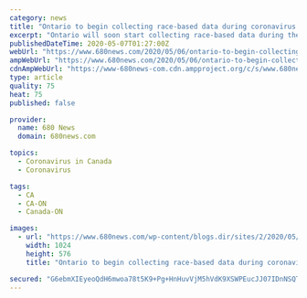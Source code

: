 ```yaml
---
category: news
title: "Ontario to begin collecting race-based data during coronavirus pandemic"
excerpt: "Ontario will soon start collecting race-based data during the COVID-19 pandemic to better understand how communities are being impacted by the virus. The announcement was made during Wednesday’s provincial health update when the Chief Medical Officer of Health said the province would soon begin this process,"
publishedDateTime: 2020-05-07T01:27:00Z
webUrl: "https://www.680news.com/2020/05/06/ontario-to-begin-collecting-race-based-data-during-coronavirus-pandemic/"
ampWebUrl: "https://www.680news.com/2020/05/06/ontario-to-begin-collecting-race-based-data-during-coronavirus-pandemic/amp/"
cdnAmpWebUrl: "https://www-680news-com.cdn.ampproject.org/c/s/www.680news.com/2020/05/06/ontario-to-begin-collecting-race-based-data-during-coronavirus-pandemic/amp/"
type: article
quality: 75
heat: 75
published: false

provider:
  name: 680 News
  domain: 680news.com

topics:
  - Coronavirus in Canada
  - Coronavirus

tags:
  - CA
  - CA-ON
  - Canada-ON

images:
  - url: "https://www.680news.com/wp-content/blogs.dir/sites/2/2020/05/GettyImages-1207526440-1024x576.jpg"
    width: 1024
    height: 576
    title: "Ontario to begin collecting race-based data during coronavirus pandemic"

secured: "G6ebmXIEyeoQdH6mwoa78t5K9+Pg+HnHuvVjM5hVdK9XSWPEucJJ07IDnNSQT7FaH/F/XH3VYsoF2gQaS3bFgn+nc0cqS3H1qEqihBNIXZJkRhn2XGBy3rvDSIq0hfY1T6gQeQ3DF3Y7AJ09iircqLp2cA3k+MR4sTbSbnjPRXEco9RA9kI7zdknh8E24PWzWf01xZnFStR7ngddCPgI+YVyBKkPOzxX6x5JojwKcJYRaw6hSaleDGDOS2pd85z9hSpRc0O27gkrPzKtpbQCm2G18Pu4FJWNwYwiiTSc9nAK/agj4rt5nhNL2cO+f9ECsJnq+xPESEHXkSUwE44WIYu2NprfmAvRp1AWeM9gqpjH94pzEGdtADQZ1v2i6BOSQriBGC5iyrtSnqblPi46UGy24jeRy0kVC8O9A+z0UIthKTfX/3cDx9M8/Fg1fGM5rUgF1B1MieFsto5+Hmlavg3ubC1IpVwOzF5dfJI0lsY=;VeyiXPTAew2RkI3XHkheRQ=="
---
```


